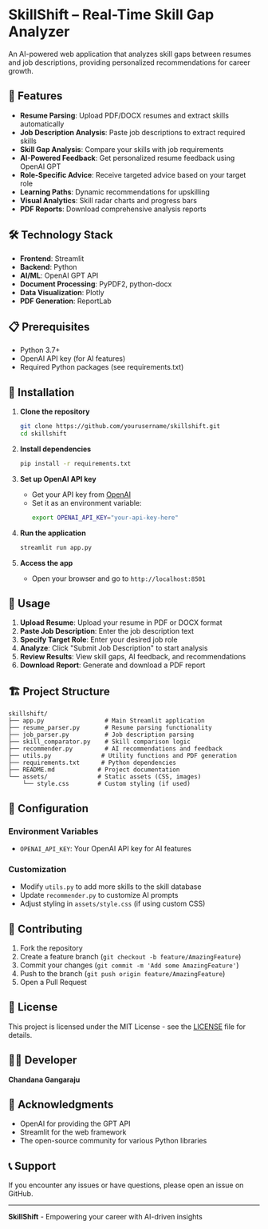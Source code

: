 # SkillShift – Real-Time Skill Gap Analyzer

An AI-powered web application that analyzes skill gaps between resumes and job descriptions, providing personalized recommendations for career growth.

## 🚀 Features

- **Resume Parsing**: Upload PDF/DOCX resumes and extract skills automatically
- **Job Description Analysis**: Paste job descriptions to extract required skills
- **Skill Gap Analysis**: Compare your skills with job requirements
- **AI-Powered Feedback**: Get personalized resume feedback using OpenAI GPT
- **Role-Specific Advice**: Receive targeted advice based on your target role
- **Learning Paths**: Dynamic recommendations for upskilling
- **Visual Analytics**: Skill radar charts and progress bars
- **PDF Reports**: Download comprehensive analysis reports

## 🛠️ Technology Stack

- **Frontend**: Streamlit
- **Backend**: Python
- **AI/ML**: OpenAI GPT API
- **Document Processing**: PyPDF2, python-docx
- **Data Visualization**: Plotly
- **PDF Generation**: ReportLab

## 📋 Prerequisites

- Python 3.7+
- OpenAI API key (for AI features)
- Required Python packages (see requirements.txt)

## 🚀 Installation

1. **Clone the repository**

   ```bash
   git clone https://github.com/yourusername/skillshift.git
   cd skillshift
   ```

2. **Install dependencies**

   ```bash
   pip install -r requirements.txt
   ```

3. **Set up OpenAI API key**

   - Get your API key from [OpenAI](https://platform.openai.com/)
   - Set it as an environment variable:
     ```bash
     export OPENAI_API_KEY="your-api-key-here"
     ```

4. **Run the application**

   ```bash
   streamlit run app.py
   ```

5. **Access the app**
   - Open your browser and go to `http://localhost:8501`

## 📖 Usage

1. **Upload Resume**: Upload your resume in PDF or DOCX format
2. **Paste Job Description**: Enter the job description text
3. **Specify Target Role**: Enter your desired job role
4. **Analyze**: Click "Submit Job Description" to start analysis
5. **Review Results**: View skill gaps, AI feedback, and recommendations
6. **Download Report**: Generate and download a PDF report

## 🏗️ Project Structure

```
skillshift/
├── app.py                 # Main Streamlit application
├── resume_parser.py       # Resume parsing functionality
├── job_parser.py          # Job description parsing
├── skill_comparator.py    # Skill comparison logic
├── recommender.py         # AI recommendations and feedback
├── utils.py              # Utility functions and PDF generation
├── requirements.txt      # Python dependencies
├── README.md            # Project documentation
└── assets/              # Static assets (CSS, images)
    └── style.css        # Custom styling (if used)
```

## 🔧 Configuration

### Environment Variables

- `OPENAI_API_KEY`: Your OpenAI API key for AI features

### Customization

- Modify `utils.py` to add more skills to the skill database
- Update `recommender.py` to customize AI prompts
- Adjust styling in `assets/style.css` (if using custom CSS)

## 🤝 Contributing

1. Fork the repository
2. Create a feature branch (`git checkout -b feature/AmazingFeature`)
3. Commit your changes (`git commit -m 'Add some AmazingFeature'`)
4. Push to the branch (`git push origin feature/AmazingFeature`)
5. Open a Pull Request

## 📝 License

This project is licensed under the MIT License - see the [LICENSE](LICENSE) file for details.

## 👨‍💻 Developer

**Chandana Gangaraju**

## 🙏 Acknowledgments

- OpenAI for providing the GPT API
- Streamlit for the web framework
- The open-source community for various Python libraries

## 📞 Support

If you encounter any issues or have questions, please open an issue on GitHub.

---

**SkillShift** - Empowering your career with AI-driven insights

